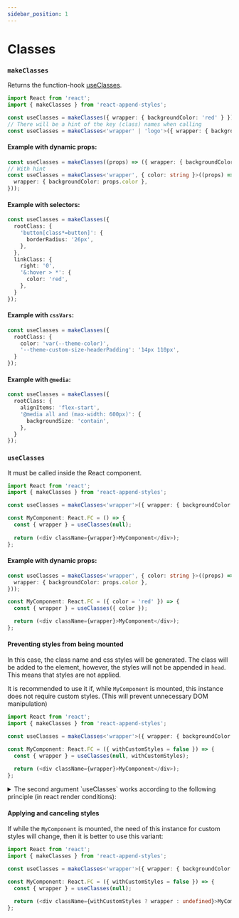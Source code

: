 ```yaml
---
sidebar_position: 1
---
```


# Classes

### `makeClasses`

Returns the function-hook [useClasses](#useclasses).

```typescript jsx
import React from 'react';
import { makeClasses } from 'react-append-styles';

const useClasses = makeClasses({ wrapper: { backgroundColor: 'red' } });
// There will be a hint of the key (class) names when calling
const useClasses = makeClasses<'wrapper' | 'logo'>({ wrapper: { backgroundColor: 'red' }, logo: { color: 'blue' } });
```

#### Example with dynamic props:
```typescript jsx
const useClasses = makeClasses((props) => ({ wrapper: { backgroundColor: props.color } }));
// With hint
const useClasses = makeClasses<'wrapper', { color: string }>((props) => ({
  wrapper: { backgroundColor: props.color },
}));
```

#### Example with selectors:
```typescript jsx
const useClasses = makeClasses({
  rootClass: {
    'button[class*=button]': {
      borderRadius: '26px',
    },
  },
  linkClass: {
    right: '0',
    '&:hover > *': {
      color: 'red',
    },
  }
});
```

#### Example with `cssVars`:
```typescript jsx
const useClasses = makeClasses({
  rootClass: {
    color: 'var(--theme-color)',
    '--theme-custom-size-headerPadding': '14px 110px',
  }
});
```

#### Example with `@media`:
```typescript jsx
const useClasses = makeClasses({
  rootClass: {
    alignItems: 'flex-start',
    '@media all and (max-width: 600px)': {
      backgroundSize: 'contain',
    },
  }
});
```

### `useClasses`

It must be called inside the React component.

```typescript jsx
import React from 'react';
import { makeClasses } from 'react-append-styles';

const useClasses = makeClasses<'wrapper'>({ wrapper: { backgroundColor: 'red' } });

const MyComponent: React.FC = () => {
  const { wrapper } = useClasses(null);
  
  return (<div className={wrapper}>MyComponent</div>);
};
```

#### Example with dynamic props:
```typescript jsx
const useClasses = makeClasses<'wrapper', { color: string }>((props) => ({
  wrapper: { backgroundColor: props.color },
}));

const MyComponent: React.FC = ({ color = 'red' }) => {
  const { wrapper } = useClasses({ color });

  return (<div className={wrapper}>MyComponent</div>);
};
```

#### Preventing styles from being mounted

In this case, the class name and css styles will be generated.
The class will be added to the element, however, the styles will not be appended in `head`. This means that styles are not applied.

It is recommended to use it if, while `MyComponent` is mounted, this instance does not require custom styles.
(This will prevent unnecessary DOM manipulation)

```typescript jsx
import React from 'react';
import { makeClasses } from 'react-append-styles';

const useClasses = makeClasses<'wrapper'>({ wrapper: { backgroundColor: 'red' } });

const MyComponent: React.FC = ({ withCustomStyles = false }) => {
  const { wrapper } = useClasses(null, withCustomStyles);
  
  return (<div className={wrapper}>MyComponent</div>);
};
```

<details>

<summary>The second argument `useClasses` works according to the following principle (in react render conditions):</summary>

- if `true` is immediately received, then subsequent changes to the argument are not taken into account. Styles will be added and updated;
- if `false` is received. Styles will not be added/updated. Wrapper class = undefined;
- if `false' is received first, but it has changed to `true'. Styles will start to be added/updated and the wrapper class will change the value from undefined to string after the first change to `true`;
- **true** -> `false` -> ... or `false` -> **true** -> `false` -> ... it doesn't matter. After the first **true** styles start working and won't stop.
</details>

#### Applying and canceling styles

If while the `MyComponent` is mounted, the need of this instance for custom styles will change, then it is better to use this variant:
```typescript jsx
import React from 'react';
import { makeClasses } from 'react-append-styles';

const useClasses = makeClasses<'wrapper'>({ wrapper: { backgroundColor: 'red' } });

const MyComponent: React.FC = ({ withCustomStyles = false }) => {
  const { wrapper } = useClasses(null);

  return (<div className={withCustomStyles ? wrapper : undefined}>MyComponent</div>);
};
```
